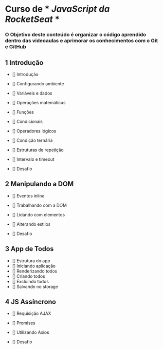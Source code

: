 # Curso de * *JavaScript da RocketSeat* *
### O Objetivo deste conteúdo é organizar o código aprendido dentro das videoaulas e aprimorar os conhecimentos com o Git e GitHub 

## 1 Introdução
- [] Introdução
- [] Configurando ambiente
- [] Variáveis e dados
- [] Operações matemáticas
- [] Funções
- [] Condicionais
- [] Operadores lógicos
- [] Condição ternária
- [] Estruturas de repetição
- [] Intervalo e timeout

- [] Desafio

## 2 Manipulando a DOM
- [] Eventos inline
- [] Trabalhando com a DOM
- [] Lidando com elementos
- [] Alterando estilos

- [] Desafio

## 3 App de Todos
- [] Estrutura do app
- [] Iniciando aplicação
- [] Renderizando todos
- [] Criando todos
- [] Excluindo todos
- [] Salvando no storage

## 4 JS Assíncrono
- [] Requisição AJAX
- [] Promises
- [] Utilizando Axios

- [] Desafio